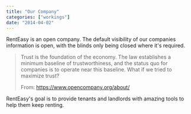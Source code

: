 ```yaml
---
title: "Our Company"
categories: ["workings"]
date: "2014-04-02"
---
```


RentEasy is an open company. The default visibility of our companies information is open, with the blinds only being closed where it's required.

> Trust is the foundation of the economy. The law establishes a minimum baseline of trustworthiness, and the status quo for companies is to operate near this baseline. What if we tried to maximize trust?
>
> From: https://www.opencompany.org/about/

RentEasy's goal is to provide tenants and landlords with amazing tools to help them keep renting.